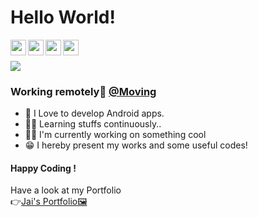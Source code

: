 # Hello World!
<p>
    <a href="https://www.linkedin.com/in/jaikeerthick/">
  <img align="left" width="25px" src="https://cdn4.iconfinder.com/data/icons/social-messaging-ui-color-shapes-2-free/128/social-linkedin-circle-512.png" />
</a>
<a href="https://www.instagram.com/jaikeerthick/">
  <img align="left" width="25px" src="https://assets.stickpng.com/images/580b57fcd9996e24bc43c521.png" />
</a>
<a href="https://github.com/jaikeerthick">
  <img align="left"  width="25px" src="https://cdn3.iconfinder.com/data/icons/inficons/512/github.png" />
</a>
<a href="mailto:jaikeerthick@gmail.com">
  <img align="left" width="25px" src="https://logodownload.org/wp-content/uploads/2018/03/gmail-logo-16.png" />
    </a>
  <br><br>
  
<img src="https://komarev.com/ghpvc/?username=jaikeerthick&color=brightgreen">
</p>

### Working remotely🏡 [@Moving](https://github.com/ElevatorHQ)

* 📲 I Love to develop Android apps.<br/>
* 👶🏻 Learning stuffs continuously..<br>
* 👨‍💻 I'm currently working on something cool<br/>
* 😁 I hereby present my works and some useful codes!<br/>

#### Happy Coding !

Have a look at my Portfolio <br/>
👉[Jai's Portfolio🖼️](https://jaikeerthick-portfolio.blogspot.com/?m=1)

